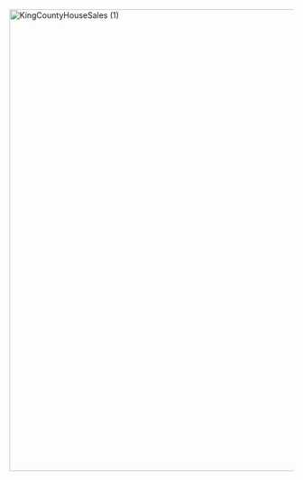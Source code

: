 <img width="1810" height="819" alt="KingCountyHouseSales (1)" src="https://github.com/user-attachments/assets/e1c2c3d8-e96e-4439-a618-8a6dd9130793" />

